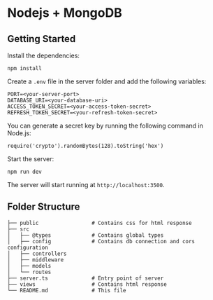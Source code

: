 # Nodejs + MongoDB

## Getting Started

Install the dependencies:

```
npm install
```

Create a `.env` file in the server folder and add the following variables:

```
PORT=<your-server-port>
DATABASE_URI=<your-database-uri>
ACCESS_TOKEN_SECRET=<your-access-token-secret>
REFRESH_TOKEN_SECRET=<your-refresh-token-secret>
```

You can generate a secret key by running the following command in Node.js:

```
require('crypto').randomBytes(128).toString('hex')
```

Start the server:

```
npm run dev
```

The server will start running at `http://localhost:3500`.

## Folder Structure

```
├── public                 # Contains css for html response
├── src
│   ├── @types             # Contains global types
│   ├── config             # Contains db connection and cors configuration
│   ├── controllers
│   ├── middleware
│   ├── models
│   └── routes
├── server.ts              # Entry point of server
├── views                  # Contains html response
└── README.md              # This file
```
